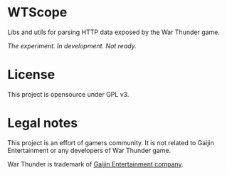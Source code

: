 # WTScope

Libs and utils for parsing HTTP data exposed by the War Thunder game.

*The experiment. In development. Not ready.*

# License

This project is opensource under GPL v3.

# Legal notes

This project is an effort of gamers community. It is not related to
Gaijin Entertainment or any developers of War Thunder game.

War Thunder is trademark of [Gaijin Entertainment company](https://gaijin.net).
